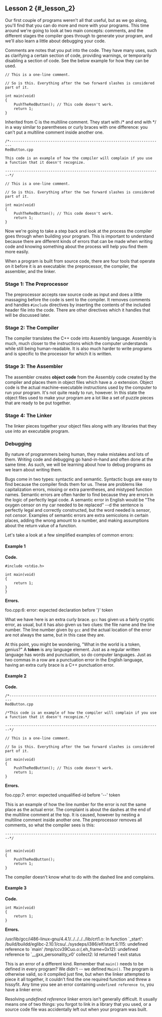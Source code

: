 Lesson 2 {#_lesson_2}
--------

Our first couple of programs weren't all that useful, but as we go along, you'll find that you can do more and more with your programs. This time around we're going to look at two main concepts: comments, and the different stages the compiler goes through to generate your program, and we'll also learn a little about debugging your code.

Comments are notes that you put into the code. They have many uses, such as clarifying a certain section of code, providing warnings, or temporarily disabling a section of code. See the below example for how they can be used.

``` {.c++}
// This is a one-line comment.

// So is this. Everything after the two forward slashes is considered part of it.

int main(void)
{
    PushTheRedButton(); // This code doesn't work.
    return 1;
}
```

Inherited from C is the multiline comment. They start with /\* and end with \*/ in a way similar to parentheses or curly braces with one difference: you can't put a multiline comment inside another one.

``` {.c++}
/*-----------------------------------------------------------------------
RedButton.cpp

This code is an example of how the compiler will complain if you use
a function that it doesn't recognize.

------------------------------------------------------------------------*/

// This is a one-line comment.

// So is this. Everything after the two forward slashes is considered part of it.

int main(void)
{
    PushTheRedButton(); // This code doesn't work.
    return 1;
}
```

Now we're going to take a step back and look at the process the compiler goes through when building your program. This is important to understand because there are different kinds of errors that can be made when writing code and knowing something about the process will help you find them more easily.

When a program is built from source code, there are four tools that operate on it before it is an executable: the preprocessor, the compiler, the assembler, and the linker.

### Stage 1: The Preprocessor

The preprocessor accepts raw source code as input and does a little massaging before the code is sent to the compiler. It removes comments and handles `#include` directives by inserting the contents of the included header file into the code. There are other directives which it handles that will be discussed later.

### Stage 2: The Compiler

The compiler translates the C++ code into Assembly language. Assembly is much, much closer to the instructions which the computer understands while still being human-readable. It is also much harder to write programs and is specific to the processor for which it is written.

### Stage 3: The Assembler

The assembler creates **object code** from the Assembly code created by the compiler and places them in object files which have a .o extension. Object code is the actual machine-executable instructions used by the computer to run your program. It's not quite ready to run, however. In this state the object files used to make your program are a lot like a set of puzzle pieces that are ready to be put together.

### Stage 4: The Linker

The linker pieces together your object files along with any libraries that they use into an executable program.

### Debugging

By nature of programmers being human, they make mistakes and lots of them. Writing code and debugging go hand-in-hand and often done at the same time. As such, we will be learning about how to debug programs as we learn about writing them.

Bugs come in two types: syntactic and semantic. Syntactic bugs are easy to find because the compiler finds them for us. These are problems like capitalization errors, missing or extra parentheses, and mistyped function names. Semantic errors are often harder to find because they are errors in the logic of perfectly legal code. A semantic error in English would be "The oxygen censor on my car needed to be replaced" --d the sentence is perfectly legal and correctly constructed, but the word needed is *sensor*, not *censor*. Examples of semantic errors are extra semicolons in certain places, adding the wrong amount to a number, and making assumptions about the return value of a function.

Let's take a look at a few simplified examples of common errors:

#### Example 1

**Code.**

``` {.c++}
#include <stdio.h>

int main(void)
{
    return 1;
}
}
```

**Errors.**

foo.cpp:6: error: expected declaration before '}' token

What we have here is an extra curly brace. `gcc` has given us a fairly cryptic error, as usual, but it has also given us two clues: the file name and the line number. The line number given by `gcc` and the actual location of the error are not always the same, but in this case they are.

At this point, you might be wondering, "What in the world is a token, genius?" A **token** is any language element. Just as a regular written language has words and punctuation, so do computer languages. Just as two commas in a row are a punctuation error in the English language, having an extra curly brace is a C++ punctuation error.

#### Example 2

**Code.**

``` {.c++}
/*-----------------------------------------------------------------------
RedButton.cpp

/*This code is an example of how the compiler will complain if you use
a function that it doesn't recognize.*/

------------------------------------------------------------------------*/

// This is a one-line comment.

// So is this. Everything after the two forward slashes is considered part of it.

int main(void)
{
    PushTheRedButton(); // This code doesn't work.
    return 1;
}
```

**Errors.**

foo.cpp:7: error: expected unqualified-id before '\--' token

This is an example of how the line number for the error is not the same place as the actual error. The complaint is about the dashes at the end of the multiline comment at the top. It is caused, however by nesting a multiline comment inside another one. The preprocessor removes all comments, so what the compiler sees is this:

``` {.c++}
------------------------------------------------------------------------*/


int main(void)
{
    PushTheRedButton();
    return 1;
}
```

The compiler doesn't know what to do with the dashed line and complains.

#### Example 3

**Code.**

``` {.c++}
int Main(void)
{
    return 1;
}
```

**Errors.**

/usr/lib/gcc/i486-linux-gnu/4.4.1/../../../../lib/crt1.o: In function \`\_start\': /build/buildd/eglibc-2.10.1/csu/../sysdeps/i386/elf/start.S:115: undefined reference to \`main\' /tmp/ccv39Cuo.o:(.eh\_frame+0x12): undefined reference to \`\_\_gxx\_personality\_v0\' collect2: ld returned 1 exit status

This is an error of a different kind. Remember that `main()` needs to be defined in every program? We didn't -- we defined `Main()`. The program is otherwise valid, so it compiled just fine, but when the linker attempted to piece it all together, it couldn't find the one required function and threw a hissyfit. Any time you see an error containing `undefined reference to`, you have a linker error.

Resolving *undefined reference* linker errors isn't generally difficult. It usually means one of two things: you forgot to link in a library that you used, or a source code file was accidentally left out when your program was built.
